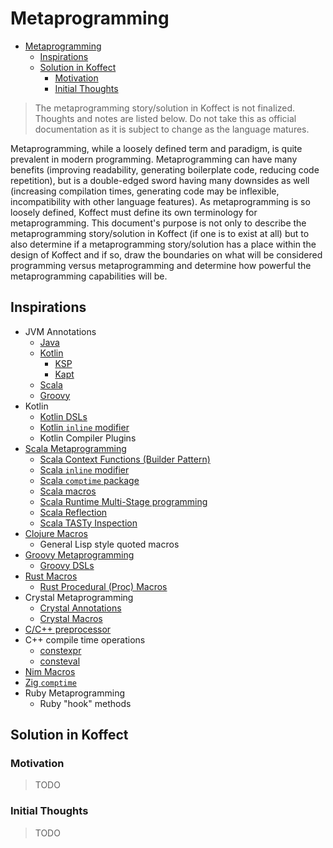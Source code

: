 # Metaprogramming

<!-- TOC -->
* [Metaprogramming](#metaprogramming)
  * [Inspirations](#inspirations)
  * [Solution in Koffect](#solution-in-koffect)
    * [Motivation](#motivation)
    * [Initial Thoughts](#initial-thoughts)
<!-- TOC -->

> The metaprogramming story/solution in Koffect is not finalized. Thoughts and notes are listed below.
> Do not take this as official documentation as it is subject to change as the language matures.

Metaprogramming, while a loosely defined term and paradigm, is quite prevalent in modern programming. Metaprogramming can
have many benefits (improving readability, generating boilerplate code, reducing code repetition), but is a double-edged
sword having many downsides as well (increasing compilation times, generating code may be inflexible, incompatibility with
other language features). As metaprogramming is so loosely defined, Koffect must define its own terminology for metaprogramming.
This document's purpose is not only to describe the metaprogramming story/solution in Koffect (if one is to exist at all)
but to also determine if a metaprogramming story/solution has a place within the design of Koffect and if so, draw the 
boundaries on what will be considered programming versus metaprogramming and determine how powerful the metaprogramming
capabilities will be.

## Inspirations

- JVM Annotations
  - [Java](https://docs.oracle.com/javase/tutorial/java/annotations/)
  - [Kotlin](https://kotlinlang.org/docs/annotations.html)
    - [KSP](https://kotlinlang.org/docs/ksp-overview.html)
    - [Kapt](https://kotlinlang.org/docs/kapt.html)
  - [Scala](https://docs.scala-lang.org/tour/annotations.html)
  - [Groovy](https://groovy-lang.org/objectorientation.html#_annotations)
- Kotlin
  - [Kotlin DSLs](https://kotlinlang.org/docs/type-safe-builders.html) 
  - [Kotlin `inline` modifier](https://kotlinlang.org/docs/inline-functions.html)
  - Kotlin Compiler Plugins
- [Scala Metaprogramming](https://docs.scala-lang.org/scala3/reference/metaprogramming/)
  - [Scala Context Functions (Builder Pattern)](https://docs.scala-lang.org/scala3/reference/contextual/context-functions.html#example-builder-pattern-1)  
  - [Scala `inline` modifier](https://docs.scala-lang.org/scala3/reference/metaprogramming/inline.html)
  - [Scala `comptime` package](https://docs.scala-lang.org/scala3/reference/metaprogramming/compiletime-ops.html)
  - [Scala macros](https://docs.scala-lang.org/scala3/reference/metaprogramming/macros.html)
  - [Scala Runtime Multi-Stage programming](https://docs.scala-lang.org/scala3/reference/metaprogramming/staging.html)
  - [Scala Reflection](https://docs.scala-lang.org/scala3/reference/metaprogramming/reflection.html)
  - [Scala TASTy Inspection](https://docs.scala-lang.org/scala3/reference/metaprogramming/tasty-inspect.html)
- [Clojure Macros](https://clojure-doc.org/articles/language/macros/)
  - General Lisp style quoted macros
- [Groovy Metaprogramming](https://groovy-lang.org/metaprogramming.html)
  - [Groovy DSLs](https://docs.groovy-lang.org/docs/latest/html/documentation/core-domain-specific-languages.html)
- [Rust Macros](https://doc.rust-lang.org/book/ch19-06-macros.html)
  - [Rust Procedural (Proc) Macros](https://doc.rust-lang.org/reference/procedural-macros.html)
- Crystal Metaprogramming
  - [Crystal Annotations](https://crystal-lang.org/reference/1.12/syntax_and_semantics/annotations/index.html)
  - [Crystal Macros](https://crystal-lang.org/reference/1.12/syntax_and_semantics/macros/index.html)
- [C/C++ preprocessor](https://en.cppreference.com/w/cpp/preprocessor)
- C++ compile time operations
  - [constexpr](https://en.cppreference.com/w/cpp/language/constexpr)
  - [consteval](https://en.cppreference.com/w/cpp/language/consteval)
- [Nim Macros](https://nim-lang.org/docs/macros.html)
- [Zig `comptime`](https://ziglang.org/documentation/master/#comptime)
- Ruby Metaprogramming
  - Ruby "hook" methods

## Solution in Koffect

### Motivation

> TODO

### Initial Thoughts

> TODO